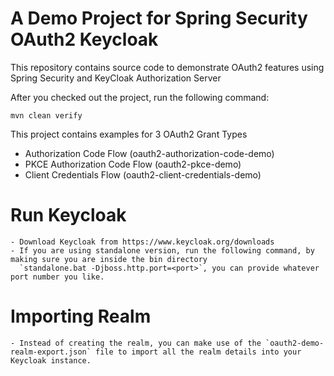 # A Demo Project for Spring Security OAuth2 Keycloak 

This repository contains source code to demonstrate OAuth2 features using Spring Security and KeyCloak Authorization Server

After you checked out the project, run the following command:

`mvn clean verify`

This project contains examples for 3 OAuth2 Grant Types

- Authorization Code Flow (oauth2-authorization-code-demo)
- PKCE Authorization Code Flow (oauth2-pkce-demo)
- Client Credentials Flow (oauth2-client-credentials-demo)

# Run Keycloak
    - Download Keycloak from https://www.keycloak.org/downloads
    - If you are using standalone version, run the following command, by making sure you are inside the bin directory
      `standalone.bat -Djboss.http.port=<port>`, you can provide whatever port number you like.

# Importing Realm
    - Instead of creating the realm, you can make use of the `oauth2-demo-realm-export.json` file to import all the realm details into your Keycloak instance.

